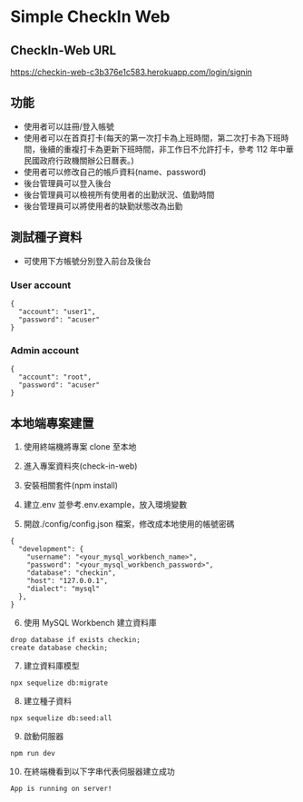# Simple CheckIn Web

## CheckIn-Web URL

https://checkin-web-c3b376e1c583.herokuapp.com/login/signin

## 功能

- 使用者可以註冊/登入帳號
- 使用者可以在首頁打卡(每天的第一次打卡為上班時間，第二次打卡為下班時間，後續的重複打卡為更新下班時間，非工作日不允許打卡，參考 112 年中華民國政府行政機關辦公日曆表。)
- 使用者可以修改自己的帳戶資料(name、password)
- 後台管理員可以登入後台
- 後台管理員可以檢視所有使用者的出勤狀況、值勤時間
- 後台管理員可以將使用者的缺勤狀態改為出勤

## 測試種子資料

- 可使用下方帳號分別登入前台及後台

### User account

```
{
  "account": "user1",
  "password": "acuser"
}
```

### Admin account

```
{
  "account": "root",
  "password": "acuser"
}
```

## 本地端專案建置

1. 使用終端機將專案 clone 至本地

2. 進入專案資料夾(check-in-web)

3. 安裝相關套件(npm install)

4. 建立.env 並參考.env.example，放入環境變數

5. 開啟./config/config.json 檔案，修改成本地使用的帳號密碼

```
{
  "development": {
    "username": "<your_mysql_workbench_name>",
    "password": "<your_mysql_workbench_password>",
    "database": "checkin",
    "host": "127.0.0.1",
    "dialect": "mysql"
  },
}
```

6. 使用 MySQL Workbench 建立資料庫

```
drop database if exists checkin;
create database checkin;
```

7. 建立資料庫模型

```
npx sequelize db:migrate
```

8. 建立種子資料

```
npx sequelize db:seed:all
```

9. 啟動伺服器

```
npm run dev
```

10. 在終端機看到以下字串代表伺服器建立成功

```
App is running on server!
```
